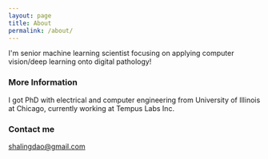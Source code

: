 ```yaml
---
layout: page
title: About
permalink: /about/
---
```


I'm senior machine learning scientist focusing on applying computer vision/deep learning onto digital pathology!

### More Information

I got PhD with electrical and computer engineering from University of Illinois at Chicago, currently working at Tempus Labs Inc.

### Contact me

[shalingdao@gmail.com](mailto:shalingdao@gmail.com)

